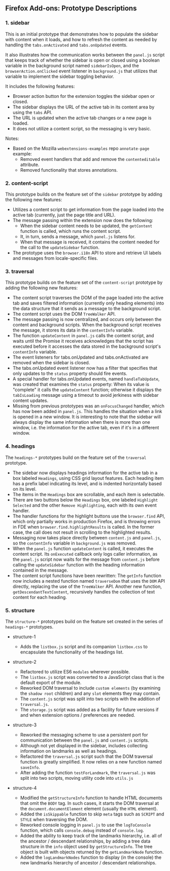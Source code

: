 ## Firefox Add-ons: Prototype Descriptions

### 1. sidebar

This is an initial prototype that demonstrates how to populate the sidebar
with content when it loads, and how to refresh the content as needed by
handling the `tabs.onActivated` and `tabs.onUpdated` events.

It also illustrates how the communication works between the `panel.js` script
that keeps track of whether the sidebar is open or closed using a boolean
variable in the background script named `sidebarIsOpen`, and the
`browserAction.onClicked` event listener in `background.js` that utilizes that
variable to implement the sidebar toggling behavior.

It includes the following features:

* Browser action button for the extension toggles the sidebar open or closed.
* The sidebar displays the URL of the active tab in its content area by using
  the `tabs` API.
* The URL is updated when the active tab changes or a new page is loaded.
* It does not utilize a content script, so the messaging is very basic.

Notes:

* Based on the Mozilla `webextensions-examples` repo `annotate-page` example:
  * Removed event handlers that add and remove the `contenteditable` attribute.
  * Removed functionality that stores annotations.

### 2. content-script

This prototype builds on the feature set of the `sidebar` prototype by adding
the following new features:

* Utilizes a content script to get information from the page loaded into the
  active tab (currently, just the page title and URL).
* The message passing within the extension now does the following:
  * When the sidebar content needs to be updated, the `getContent` function
    is called, which runs the content script.
  * It, in turn, sends a message, which `panel.js` listens for.
  * When that message is received, it contains the content needed for the call
    to the `updateSidebar` function.
* The prototype uses the `browser.i18n` API to store and retrieve UI labels
  and messages from locale-specific files.

### 3. traversal

This prototype builds on the feature set of the `content-script` prototype by
adding the following new features:

* The content script traverses the DOM of the page loaded into the active tab
  and saves filtered information (currently only heading elements) into the
  data structure that it sends as a message to the background script.
* The content script uses the DOM `TreeWalker` API.
* The message passing is now centralized, and occurs only between the content
  and background scripts. When the background script receives the message, it
  stores its data in the `contentInfo` variable.
* The function `updateContent` in `panel.js` calls the content script, and
  waits until the Promise it receives acknowledges that the script has executed
  before it accesses the data stored in the background script's `contentInfo`
  variable.
* The event listeners for tabs.onUpdated and tabs.onActivated are removed when
  the sidebar is closed.
* The tabs.onUpdated event listener now has a filter that specifies that only
  updates to the `status` property should fire events.
* A special handler for tabs.onUpdated events, named `handleTabUpdate`, was
  created that examines the `status` property: When its value is "complete" it
  calls the `updateContent` function; otherwise it displays the `tabIsLoading`
  message using a timeout to avoid jerkiness with sidebar content updates.
* Missing from previous prototypes was an `onFocusChanged` handler, which has
  now been added in `panel.js`. This handles the situation when a link is
  opened in a new window. It is interesting to note that the sidebar will
  always display the same information when there is more than one window, i.e.
  the information for the active tab, even if it's in a different window.

### 4. headings

The `headings-*` prototypes build on the feature set of the `traversal`
prototype.

* The sidebar now displays headings information for the active tab in a box
  labeled `Headings`, using CSS grid layout features. Each heading item has
  a prefix label indicating its level, and is indented horizontally based on
  its level.
* The items in the `Headings` box are scrollable, and each item is selectable.
* There are two buttons below the `Headings` box, one labeled `Highlight
  Selected` and the other `Remove Highlighting`, each with its own event
  handler.
* The handler functions for the highlight buttons use the `browser.find` API,
  which only partially works in production Firefox, and is throwing errors in
  FDE when `browser.find.highlightResults` is called. In the former case, the
  call does not result in scrolling to the highlighted results.
* Messaging now takes place directly between `content.js` and `panel.js`, so
  the `contentInfo` variable in `background.js` was removed.
* When the `panel.js` function `updateContent` is called, it executes the
  content script. Its `onExecuted` callback only logs caller information, as
  the `panel.js` script now waits for the message from `content.js` before
  calling the `updateSidebar` function with the heading information contained
  in the message.
* The content script functions have been rewritten: The `getInfo` function now
  includes a nested function named `traverseDom` that uses the `DOM` API
  directly, replacing the use of the `TreeWalker` API. Another new function,
  `getDescendantTextContent`, recursively handles the collection of text
  content for each heading.

### 5. structure

The `structure-*` prototypes build on the feature set created in the series of
`headings-*` prototypes.

* structure-1

  * Adds the `listbox.js` script and its companion `listbox.css` to encapsulate
    the functionality of the headings list.

* structure-2

  * Refactored to utilize ES6 `modules` wherever possible.
  * The `listbox.js` script was converted to a JavaScript class that is the
    default export of the module.
  * Reworked DOM traversal to include `custom elements` (by examining the
    `shadow root` children) and any `slot` elements they may contain.
  * The `content.js` script was split into two scripts with the addition of
    `traversal.js`.
  * The `storage.js` script was added as a facility for future versions if and
    when extension options / preferences are needed.

* structure-3

  * Reworked the messaging scheme to use a persistent port for communication
    between the `panel.js` and `content.js` scripts.
  * Although not yet displayed in the sidebar, includes collecting information
    on landmarks as well as headings.
  * Refactored the `traversal.js` script such that the DOM traversal function
    is greatly simplified. It now relies on a new function named `saveInfo`.
  * After adding the function `testForLandmark`, the `traversal.js` was split
    into two scripts, moving utility code into `utils.js`

* structure-4

  * Modified the `getStructureInfo` function to handle HTML documents that
    omit the `BODY` tag. In such cases, it starts the DOM traversal at the
    `document.documentElement` element (usually the `HTML` element).
  * Added the `isSkippable` function to skip `meta` tags such as `SCRIPT` and
    `STYLE` when traversing the DOM.
  * Reworked console logging in `panel.js` to use the `logToConsole` function,
    which calls `console.debug` instead of `console.log`.
  * Added the ability to keep track of the landmarks hierarchy, i.e. all of
    the ancestor / descendant relationships, by adding a tree data structure
    in the `info` object used by `getStructureInfo`. The tree object is built
    with objects returned by the `getLandmarkNode` function.
  * Added the `logLandmarkNodes` function to display (in the console) the new
    landmarks hierarchy of ancestor / descendant relationships.
